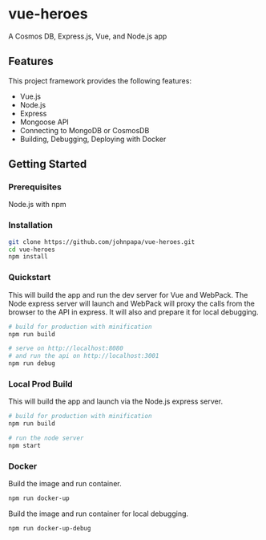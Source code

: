 # vue-heroes

A Cosmos DB, Express.js, Vue, and Node.js app

## Features

This project framework provides the following features:

* Vue.js
* Node.js
* Express
* Mongoose API
* Connecting to MongoDB or CosmosDB
* Building, Debugging, Deploying with Docker

## Getting Started

### Prerequisites

Node.js with npm

### Installation

``` bash
git clone https://github.com/johnpapa/vue-heroes.git
cd vue-heroes
npm install
```

### Quickstart

This will build the app and run the dev server for Vue and WebPack. The Node express server will launch and WebPack will proxy the calls from the browser to the API in express. It will also and prepare it for local debugging.

``` bash
# build for production with minification
npm run build

# serve on http://localhost:8080
# and run the api on http://localhost:3001
npm run debug
```

### Local Prod Build

This will build the app and launch via the Node.js express server.

```bash
# build for production with minification
npm run build

# run the node server
npm start
```

### Docker

Build the image and run container.

``` bash
npm run docker-up
```

Build the image and run container for local debugging.

``` bash
npm run docker-up-debug
```